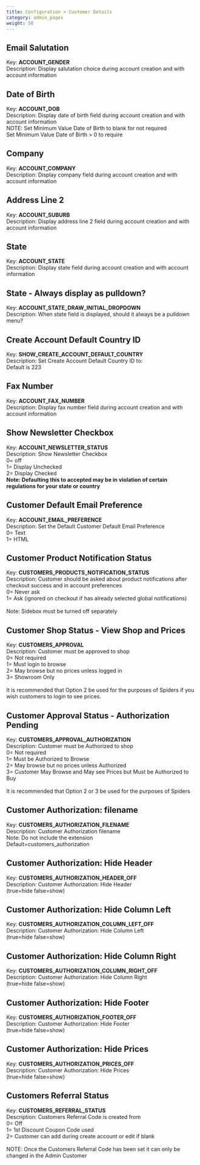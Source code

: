 ```yaml
---
title: Configuration > Customer Details
category: admin_pages
weight: 50 
---
```


<h2 id="email_salutation">Email Salutation</h2>

<div class='indent'>Key: <b>ACCOUNT_GENDER</b><br />
Description: Display salutation choice during account creation and with account information</div>


<h2 id="date_of_birth">Date of Birth</h2>

<div class='indent'>Key: <b>ACCOUNT_DOB</b><br />
Description: Display date of birth field during account creation and with account information<br />NOTE: Set Minimum Value Date of Birth to blank for not required<br />Set Minimum Value Date of Birth > 0 to require</div>


<h2 id="company">Company</h2>

<div class='indent'>Key: <b>ACCOUNT_COMPANY</b><br />
Description: Display company field during account creation and with account information</div>


<h2 id="address_line_2">Address Line 2</h2>

<div class='indent'>Key: <b>ACCOUNT_SUBURB</b><br />
Description: Display address line 2 field during account creation and with account information</div>


<h2 id="state">State</h2>

<div class='indent'>Key: <b>ACCOUNT_STATE</b><br />
Description: Display state field during account creation and with account information</div>


<h2 id="state__always_display_as_pulldown">State - Always display as pulldown?</h2>

<div class='indent'>Key: <b>ACCOUNT_STATE_DRAW_INITIAL_DROPDOWN</b><br />
Description: When state field is displayed, should it always be a pulldown menu?</div>


<h2 id="create_account_default_country_id">Create Account Default Country ID</h2>

<div class='indent'>Key: <b>SHOW_CREATE_ACCOUNT_DEFAULT_COUNTRY</b><br />
Description: Set Create Account Default Country ID to:<br />Default is 223</div>


<h2 id="fax_number">Fax Number</h2>

<div class='indent'>Key: <b>ACCOUNT_FAX_NUMBER</b><br />
Description: Display fax number field during account creation and with account information</div>


<h2 id="show_newsletter_checkbox">Show Newsletter Checkbox</h2>

<div class='indent'>Key: <b>ACCOUNT_NEWSLETTER_STATUS</b><br />
Description: Show Newsletter Checkbox<br />0= off<br />1= Display Unchecked<br />2= Display Checked<br /><strong>Note: Defaulting this to accepted may be in violation of certain regulations for your state or country</strong></div>


<h2 id="customer_default_email_preference">Customer Default Email Preference</h2>

<div class='indent'>Key: <b>ACCOUNT_EMAIL_PREFERENCE</b><br />
Description: Set the Default Customer Default Email Preference<br />0= Text<br />1= HTML<br /></div>


<h2 id="customer_product_notification_status">Customer Product Notification Status</h2>

<div class='indent'>Key: <b>CUSTOMERS_PRODUCTS_NOTIFICATION_STATUS</b><br />
Description: Customer should be asked about product notifications after checkout success and in account preferences<br />0= Never ask<br />1= Ask (ignored on checkout if has already selected global notifications)<br /><br />Note: Sidebox must be turned off separately</div>


<h2 id="customer_shop_status__view_shop_and_prices">Customer Shop Status - View Shop and Prices</h2>

<div class='indent'>Key: <b>CUSTOMERS_APPROVAL</b><br />
Description: Customer must be approved to shop<br />0= Not required<br />1= Must login to browse<br />2= May browse but no prices unless logged in<br />3= Showroom Only<br /><br />It is recommended that Option 2 be used for the purposes of Spiders if you wish customers to login to see prices.</div>


<h2 id="customer_approval_status__authorization_pending">Customer Approval Status - Authorization Pending</h2>

<div class='indent'>Key: <b>CUSTOMERS_APPROVAL_AUTHORIZATION</b><br />
Description: Customer must be Authorized to shop<br />0= Not required<br />1= Must be Authorized to Browse<br />2= May browse but no prices unless Authorized<br />3= Customer May Browse and May see Prices but Must be Authorized to Buy<br /><br />It is recommended that Option 2 or 3 be used for the purposes of Spiders</div>


<h2 id="customer_authorization_filename">Customer Authorization: filename</h2>

<div class='indent'>Key: <b>CUSTOMERS_AUTHORIZATION_FILENAME</b><br />
Description: Customer Authorization filename<br />Note: Do not include the extension<br />Default=customers_authorization</div>


<h2 id="customer_authorization_hide_header">Customer Authorization: Hide Header</h2>

<div class='indent'>Key: <b>CUSTOMERS_AUTHORIZATION_HEADER_OFF</b><br />
Description: Customer Authorization: Hide Header <br />(true=hide false=show)</div>


<h2 id="customer_authorization_hide_column_left">Customer Authorization: Hide Column Left</h2>

<div class='indent'>Key: <b>CUSTOMERS_AUTHORIZATION_COLUMN_LEFT_OFF</b><br />
Description: Customer Authorization: Hide Column Left <br />(true=hide false=show)</div>


<h2 id="customer_authorization_hide_column_right">Customer Authorization: Hide Column Right</h2>

<div class='indent'>Key: <b>CUSTOMERS_AUTHORIZATION_COLUMN_RIGHT_OFF</b><br />
Description: Customer Authorization: Hide Column Right <br />(true=hide false=show)</div>


<h2 id="customer_authorization_hide_footer">Customer Authorization: Hide Footer</h2>

<div class='indent'>Key: <b>CUSTOMERS_AUTHORIZATION_FOOTER_OFF</b><br />
Description: Customer Authorization: Hide Footer <br />(true=hide false=show)</div>


<h2 id="customer_authorization_hide_prices">Customer Authorization: Hide Prices</h2>

<div class='indent'>Key: <b>CUSTOMERS_AUTHORIZATION_PRICES_OFF</b><br />
Description: Customer Authorization: Hide Prices <br />(true=hide false=show)</div>


<h2 id="customers_referral_status">Customers Referral Status</h2>

<div class='indent'>Key: <b>CUSTOMERS_REFERRAL_STATUS</b><br />
Description: Customers Referral Code is created from<br />0= Off<br />1= 1st Discount Coupon Code used<br />2= Customer can add during create account or edit if blank<br /><br />NOTE: Once the Customers Referral Code has been set it can only be changed in the Admin Customer</div>


